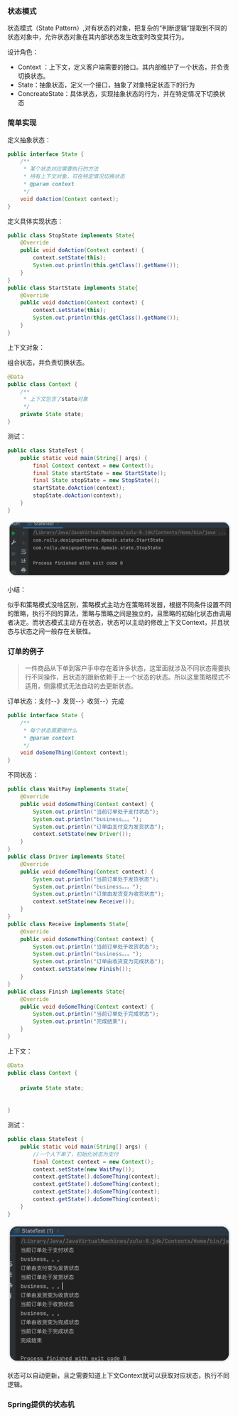 ### 状态模式

状态模式（State Pattern）,对有状态的对象，把复杂的“判断逻辑”提取到不同的状态对象中，允许状态对象在其内部状态发生改变时改变其行为。



设计角色：

- Context ：上下文，定义客户端需要的接口。其内部维护了一个状态，并负责切换状态。
- State：抽象状态，定义一个接口，抽象了对象特定状态下的行为
- ConcreateState：具体状态，实现抽象状态的行为，并在特定情况下切换状态



### 简单实现

定义抽象状态：

```java
public interface State {
    /**
     * 某个状态对应需要执行的方法
     * 持有上下文对象，可在特定情况切换状态
     * @param context
     */
    void doAction(Context context);
}
```

定义具体实现状态：

```java
public class StopState implements State{
    @Override
    public void doAction(Context context) {
        context.setState(this);
        System.out.println(this.getClass().getName());
    }
}
public class StartState implements State{
    @Override
    public void doAction(Context context) {
        context.setState(this);
        System.out.println(this.getClass().getName());
    }
}
```

上下文对象：

组合状态，并负责切换状态。

```java
@Data
public class Context {
    /**
     * 上下文包含了state对象
     */
    private State state;
}
```

测试：

```java
public class StateTest {
    public static void main(String[] args) {
        final Context context = new Context();
        final State startState = new StartState();
        final State stopState = new StopState();
        startState.doAction(context);
        stopState.doAction(context);
    }
}
```

![image-20220621221729868](状态模式.assets/image-20220621221729868.png)

小结：

似乎和策略模式没啥区别，策略模式主动方在策略转发器，根据不同条件设置不同的策略，执行不同的算法，策略与策略之间是独立的，且策略的初始化状态由调用者决定。而状态模式主动方在状态，状态可以主动的修改上下文Context，并且状态与状态之间一般存在关联性。



### 订单的例子

> 一件商品从下单到客户手中存在着许多状态，这里面就涉及不同状态需要执行不同操作，且状态的跟新依赖于上一个状态的状态。所以这里策略模式不适用，侧露模式无法自动的去更新状态。

订单状态：支付--》发货--〉收货--〉完成

```java
public interface State {
    /**
     * 每个状态需要做什么
     * @param context
     */
    void doSomeThing(Context context);
}
```

不同状态：

```java
public class WaitPay implements State{
    @Override
    public void doSomeThing(Context context) {
        System.out.println("当前订单处于支付状态");
        System.out.println("business。。。");
        System.out.println("订单由支付变为发货状态");
        context.setState(new Driver());
    }
}
public class Driver implements State{
    @Override
    public void doSomeThing(Context context) {
        System.out.println("当前订单处于发货状态");
        System.out.println("business。。。");
        System.out.println("订单由发货变为收货状态");
        context.setState(new Receive());
    }
}
public class Receive implements State{
    @Override
    public void doSomeThing(Context context) {
        System.out.println("当前订单处于收货状态");
        System.out.println("business。。。");
        System.out.println("订单由收货变为完成状态");
        context.setState(new Finish());
    }
}
public class Finish implements State{
    @Override
    public void doSomeThing(Context context) {
        System.out.println("当前订单处于完成状态");
        System.out.println("完成结束");
    }
}
```

上下文：

```java
@Data
public class Context {

    private State state;


}
```

测试：

```java
public class StateTest {
    public static void main(String[] args) {
        //一个人下单了，初始化状态为支付
        final Context context = new Context();
        context.setState(new WaitPay());
        context.getState().doSomeThing(context);
        context.getState().doSomeThing(context);
        context.getState().doSomeThing(context);
        context.getState().doSomeThing(context);
    }
}
```

![image-20220621224329599](状态模式.assets/image-20220621224329599.png)

状态可以自动更新，且之需要知道上下文Context就可以获取对应状态，执行不同逻辑。



### Spring提供的状态机

